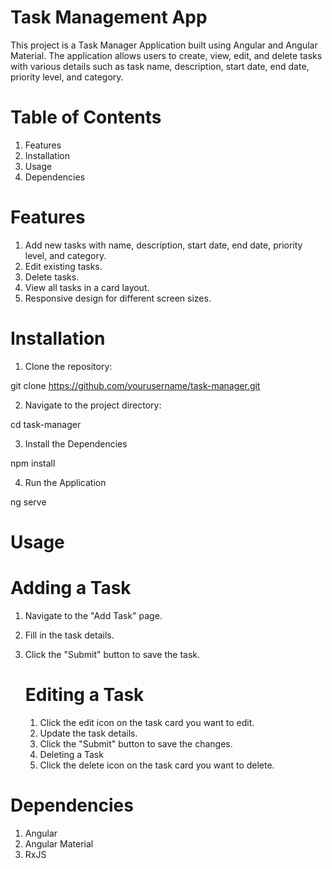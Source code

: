 
# Task Management App

This project is a Task Manager Application built using Angular and Angular Material. The application allows users to create, view, edit, and delete tasks with various details such as task name, description, start date, end date, priority level, and category.

# Table of Contents

1. Features
2. Installation
3. Usage
4. Dependencies

# Features

1. Add new tasks with name, description, start date, end date, priority level, and category.
2. Edit existing tasks.
3. Delete tasks.
4. View all tasks in a card layout.
5. Responsive design for different screen sizes.

# Installation

1. Clone the repository:

git clone https://github.com/yourusername/task-manager.git

2. Navigate to the project directory:

cd task-manager

3. Install the Dependencies

npm install

4. Run the Application

ng serve


# Usage
# Adding a Task
1. Navigate to the "Add Task" page.
2. Fill in the task details.
3. Click the "Submit" button to save the task.

   
   # Editing a Task

   1. Click the edit icon on the task card you want to edit.
   2. Update the task details.
   3. Click the "Submit" button to save the changes.
   4. Deleting a Task
   5. Click the delete icon on the task card you want to delete.


# Dependencies
1. Angular
2. Angular Material
3. RxJS
